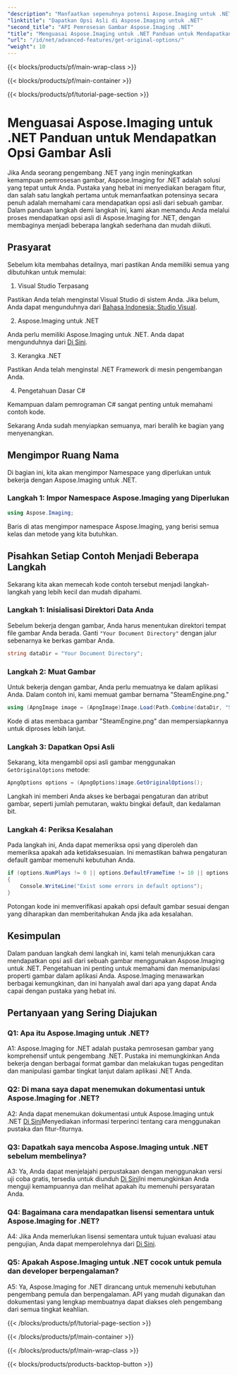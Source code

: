```yaml
---
"description": "Manfaatkan sepenuhnya potensi Aspose.Imaging untuk .NET dengan panduan langkah demi langkah kami untuk mendapatkan opsi asli. Pelajari cara bekerja dengan gambar di aplikasi .NET Anda dengan mudah."
"linktitle": "Dapatkan Opsi Asli di Aspose.Imaging untuk .NET"
"second_title": "API Pemrosesan Gambar Aspose.Imaging .NET"
"title": "Menguasai Aspose.Imaging untuk .NET Panduan untuk Mendapatkan Opsi Gambar Asli"
"url": "/id/net/advanced-features/get-original-options/"
"weight": 10
---
```


{{< blocks/products/pf/main-wrap-class >}}

{{< blocks/products/pf/main-container >}}

{{< blocks/products/pf/tutorial-page-section >}}

# Menguasai Aspose.Imaging untuk .NET Panduan untuk Mendapatkan Opsi Gambar Asli

Jika Anda seorang pengembang .NET yang ingin meningkatkan kemampuan pemrosesan gambar, Aspose.Imaging for .NET adalah solusi yang tepat untuk Anda. Pustaka yang hebat ini menyediakan beragam fitur, dan salah satu langkah pertama untuk memanfaatkan potensinya secara penuh adalah memahami cara mendapatkan opsi asli dari sebuah gambar. Dalam panduan langkah demi langkah ini, kami akan memandu Anda melalui proses mendapatkan opsi asli di Aspose.Imaging for .NET, dengan membaginya menjadi beberapa langkah sederhana dan mudah diikuti.

## Prasyarat

Sebelum kita membahas detailnya, mari pastikan Anda memiliki semua yang dibutuhkan untuk memulai:

1. Visual Studio Terpasang

Pastikan Anda telah menginstal Visual Studio di sistem Anda. Jika belum, Anda dapat mengunduhnya dari [Bahasa Indonesia: Studio Visual](https://visualstudio.microsoft.com/).

2. Aspose.Imaging untuk .NET

Anda perlu memiliki Aspose.Imaging untuk .NET. Anda dapat mengunduhnya dari [Di Sini](https://releases.aspose.com/imaging/net/).

3. Kerangka .NET

Pastikan Anda telah menginstal .NET Framework di mesin pengembangan Anda.

4. Pengetahuan Dasar C#

Kemampuan dalam pemrograman C# sangat penting untuk memahami contoh kode.

Sekarang Anda sudah menyiapkan semuanya, mari beralih ke bagian yang menyenangkan.

## Mengimpor Ruang Nama

Di bagian ini, kita akan mengimpor Namespace yang diperlukan untuk bekerja dengan Aspose.Imaging untuk .NET.

### Langkah 1: Impor Namespace Aspose.Imaging yang Diperlukan

```csharp
using Aspose.Imaging;
```

Baris di atas mengimpor namespace Aspose.Imaging, yang berisi semua kelas dan metode yang kita butuhkan.

## Pisahkan Setiap Contoh Menjadi Beberapa Langkah

Sekarang kita akan memecah kode contoh tersebut menjadi langkah-langkah yang lebih kecil dan mudah dipahami.

### Langkah 1: Inisialisasi Direktori Data Anda

Sebelum bekerja dengan gambar, Anda harus menentukan direktori tempat file gambar Anda berada. Ganti `"Your Document Directory"` dengan jalur sebenarnya ke berkas gambar Anda.

```csharp
string dataDir = "Your Document Directory";
```

### Langkah 2: Muat Gambar

Untuk bekerja dengan gambar, Anda perlu memuatnya ke dalam aplikasi Anda. Dalam contoh ini, kami memuat gambar bernama "SteamEngine.png."

```csharp
using (ApngImage image = (ApngImage)Image.Load(Path.Combine(dataDir, "SteamEngine.png")))
```

Kode di atas membaca gambar "SteamEngine.png" dan mempersiapkannya untuk diproses lebih lanjut.

### Langkah 3: Dapatkan Opsi Asli

Sekarang, kita mengambil opsi asli gambar menggunakan `GetOriginalOptions` metode:

```csharp
ApngOptions options = (ApngOptions)image.GetOriginalOptions();
```

Langkah ini memberi Anda akses ke berbagai pengaturan dan atribut gambar, seperti jumlah pemutaran, waktu bingkai default, dan kedalaman bit.

### Langkah 4: Periksa Kesalahan

Pada langkah ini, Anda dapat memeriksa opsi yang diperoleh dan memeriksa apakah ada ketidaksesuaian. Ini memastikan bahwa pengaturan default gambar memenuhi kebutuhan Anda.

```csharp
if (options.NumPlays != 0 || options.DefaultFrameTime != 10 || options.BitDepth != 8)
{
    Console.WriteLine("Exist some errors in default options");
}
```

Potongan kode ini memverifikasi apakah opsi default gambar sesuai dengan yang diharapkan dan memberitahukan Anda jika ada kesalahan.

## Kesimpulan

Dalam panduan langkah demi langkah ini, kami telah menunjukkan cara mendapatkan opsi asli dari sebuah gambar menggunakan Aspose.Imaging untuk .NET. Pengetahuan ini penting untuk memahami dan memanipulasi properti gambar dalam aplikasi Anda. Aspose.Imaging menawarkan berbagai kemungkinan, dan ini hanyalah awal dari apa yang dapat Anda capai dengan pustaka yang hebat ini.

## Pertanyaan yang Sering Diajukan

### Q1: Apa itu Aspose.Imaging untuk .NET?

A1: Aspose.Imaging for .NET adalah pustaka pemrosesan gambar yang komprehensif untuk pengembang .NET. Pustaka ini memungkinkan Anda bekerja dengan berbagai format gambar dan melakukan tugas pengeditan dan manipulasi gambar tingkat lanjut dalam aplikasi .NET Anda.

### Q2: Di mana saya dapat menemukan dokumentasi untuk Aspose.Imaging for .NET?

A2: Anda dapat menemukan dokumentasi untuk Aspose.Imaging untuk .NET [Di Sini](https://reference.aspose.com/imaging/net/)Menyediakan informasi terperinci tentang cara menggunakan pustaka dan fitur-fiturnya.

### Q3: Dapatkah saya mencoba Aspose.Imaging untuk .NET sebelum membelinya?

A3: Ya, Anda dapat menjelajahi perpustakaan dengan menggunakan versi uji coba gratis, tersedia untuk diunduh [Di Sini](https://releases.aspose.com/)Ini memungkinkan Anda menguji kemampuannya dan melihat apakah itu memenuhi persyaratan Anda.

### Q4: Bagaimana cara mendapatkan lisensi sementara untuk Aspose.Imaging for .NET?

A4: Jika Anda memerlukan lisensi sementara untuk tujuan evaluasi atau pengujian, Anda dapat memperolehnya dari [Di Sini](https://purchase.aspose.com/temporary-license/).

### Q5: Apakah Aspose.Imaging untuk .NET cocok untuk pemula dan developer berpengalaman?

A5: Ya, Aspose.Imaging for .NET dirancang untuk memenuhi kebutuhan pengembang pemula dan berpengalaman. API yang mudah digunakan dan dokumentasi yang lengkap membuatnya dapat diakses oleh pengembang dari semua tingkat keahlian.

{{< /blocks/products/pf/tutorial-page-section >}}

{{< /blocks/products/pf/main-container >}}

{{< /blocks/products/pf/main-wrap-class >}}

{{< blocks/products/products-backtop-button >}}